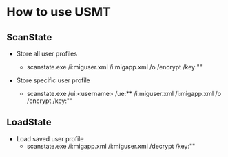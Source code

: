 # How to use USMT

## ScanState
* Store all user profiles
  * scanstate.exe <network file location> /i:miguser.xml /i:migapp.xml /o /encrypt /key:"<key>"
  
* Store specific user profile
  * scanstate.exe <network file location> /ui:<domain>\<username> /ue:*\* /i:miguser.xml /i:migapp.xml /o /encrypt /key:"<key>"

## LoadState
* Load saved user profile
  * scanstate.exe <network file location> /i:migapp.xml /i:miguser.xml /decrypt /key:"<key>"
